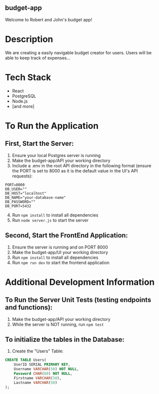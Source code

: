 ## budget-app
Welcome to Robert and John's budget app!

# Description
We are creating a easily navigable budget creator for users. Users will be able to keep track of expenses...

# Tech Stack
- React
- PostgreSQL
- Node.js
- [and more]
  
# To Run the Application
## First, Start the Server:
1. Ensure your local Postgres server is running
2. Make the budget-app/API your working directory
3. Include a .env in the root API directory in the following format (ensure the PORT is set to 8000 as it is the default value in the UI's API requests):
```
PORT=8000
DB_USER=""
DB_HOST="localhost"
DB_NAME="your-database-name"
DB_PASSWORD=""
DB_PORT=5432
```
4. Run `npm install` to install all dependencies
5. Run `node server.js` to start the server

## Second, Start the FrontEnd Application:
1. Ensure the server is running and on PORT 8000 
2. Make the budget-app/UI your working directory
3. Run `npm install` to install all dependencies
4. Run `npm run dev` to start the frontend application

# Additional Development Information
## To Run the Server Unit Tests (testing endpoints and functions):
1. Make the budget-app/API your working directory
2. While the server is NOT running, run `npm test`

## To initialize the tables in the Database:
1. Create the "Users" Table:
```sql
CREATE TABLE Users(
    UserID SERIAL PRIMARY KEY,
    Username VARCHAR(50) NOT NULL,
    Password CHAR(60) NOT NULL,
    Firstname VARCHAR(50),
    Lastname VARCHAR(50)
);
```